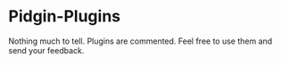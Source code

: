 Pidgin-Plugins
==============
Nothing much to tell. Plugins are commented. Feel free to use them and send your feedback.